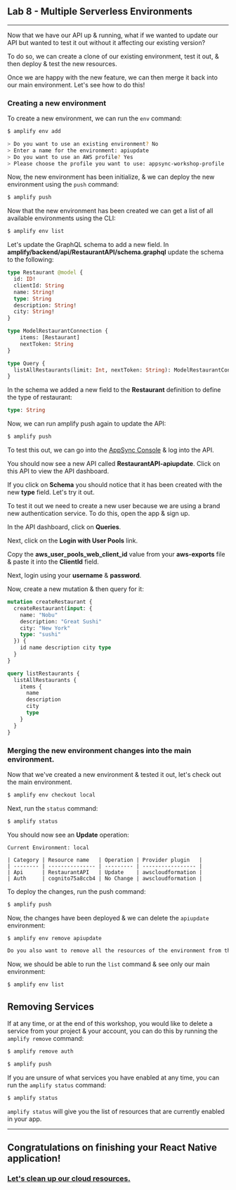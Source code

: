 ## Lab 8 - Multiple Serverless Environments

---

Now that we have our API up & running, what if we wanted to update our API but wanted to test it out without it affecting our existing version?

To do so, we can create a clone of our existing environment, test it out, & then deploy & test the new resources.

Once we are happy with the new feature, we can then merge it back into our main environment. Let's see how to do this!

### Creating a new environment

To create a new environment, we can run the `env` command:

```sh
$ amplify env add

> Do you want to use an existing environment? No
> Enter a name for the environment: apiupdate
> Do you want to use an AWS profile? Yes
> Please choose the profile you want to use: appsync-workshop-profile
```

Now, the new environment has been initialize, & we can deploy the new environment using the `push` command:

```sh
$ amplify push
```

Now that the new environment has been created we can get a list of all available environments using the CLI:

```sh
$ amplify env list
```

Let's update the GraphQL schema to add a new field. In __amplify/backend/api/RestaurantAPI/schema.graphql__  update the schema to the following:

```graphql
type Restaurant @model {
  id: ID!
  clientId: String
  name: String!
  type: String
  description: String!
  city: String!
}

type ModelRestaurantConnection {
	items: [Restaurant]
	nextToken: String
}

type Query {
  listAllRestaurants(limit: Int, nextToken: String): ModelRestaurantConnection
}
```

In the schema we added a new field to the __Restaurant__ definition to define the type of restaurant:

```graphql
type: String
```

Now, we can run amplify push again to update the API:

```sh
$ amplify push
```

To test this out, we can go into the [AppSync Console](https://console.aws.amazon.com/appsync) & log into the API.

You should now see a new API called __RestaurantAPI-apiupdate__. Click on this API to view the API dashboard.

If you click on __Schema__ you should notice that it has been created with the new __type__ field. Let's try it out.

To test it out we need to create a new user because we are using a brand new authentication service. To do this, open the app & sign up.

In the API dashboard, click on __Queries__.

Next, click on the __Login with User Pools__ link.

Copy the __aws_user_pools_web_client_id__ value from your __aws-exports__ file & paste it into the __ClientId__ field.

Next, login using your __username__ & __password__.

Now, create a new mutation & then query for it:

```graphql
mutation createRestaurant {
  createRestaurant(input: {
    name: "Nobu"
    description: "Great Sushi"
    city: "New York"
    type: "sushi"
  }) {
    id name description city type
  }
}

query listRestaurants {
  listAllRestaurants {
    items {
      name
      description
      city
      type
    }
  }
}
```

### Merging the new environment changes into the main environment.

Now that we've created a new environment & tested it out, let's check out the main environment.

```sh
$ amplify env checkout local
```

Next, run the `status` command:

```sh
$ amplify status
```

You should now see an __Update__ operation:

```
Current Environment: local

| Category | Resource name   | Operation | Provider plugin   |
| -------- | --------------- | --------- | ----------------- |
| Api      | RestaurantAPI   | Update    | awscloudformation |
| Auth     | cognito75a8ccb4 | No Change | awscloudformation |
```

To deploy the changes, run the push command:

```sh
$ amplify push
```

Now, the changes have been deployed & we can delete the `apiupdate` environment:

```sh
$ amplify env remove apiupdate

Do you also want to remove all the resources of the environment from the cloud? Y
```

Now, we should be able to run the `list` command & see only our main environment:

```sh
$ amplify env list
```

## Removing Services

If at any time, or at the end of this workshop, you would like to delete a service from your project & your account, you can do this by running the `amplify remove` command:

```sh
$ amplify remove auth

$ amplify push
```

If you are unsure of what services you have enabled at any time, you can run the `amplify status` command:

```sh
$ amplify status
```

`amplify status` will give you the list of resources that are currently enabled in your app.

---

## Congratulations on finishing your React Native application! 
### [Let's clean up our cloud resources.](../99-cleanup/README.md)